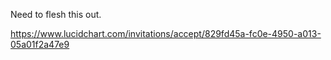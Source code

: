 Need to flesh this out. 

https://www.lucidchart.com/invitations/accept/829fd45a-fc0e-4950-a013-05a01f2a47e9